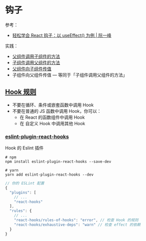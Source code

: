 # 钩子

参考：

- [轻松学会 React 钩子：以 useEffect() 为例 | 阮一峰](https://www.ruanyifeng.com/blog/2020/09/react-hooks-useeffect-tutorial.html)

实践：

- [父组件调用子组件的方法](https://replit.com/@nonelittlesong/Father2Son#src/App.jsx)
- [子组件调用父组件的方法](https://replit.com/@nonelittlesong/Son2Father#src/App.jsx)
- [父组件向子组件传值](https://replit.com/@nonelittlesong/ValueF2S#src/App.jsx)
- 子组件向父组件传值 — 等同于「子组件调用父组件的方法」

## [Hook 规则](https://zh-hans.reactjs.org/docs/hooks-rules.html)

- 不要在循环、条件或嵌套函数中调用 Hook
- 不要在普通的 JS 函数中调用 Hook，你可以：
  - 在 React 的函数组件中调用 Hook
  - 在 自定义 Hook 中调用其他 Hook

### [eslint-plugin-react-hooks](https://www.npmjs.com/package/eslint-plugin-react-hooks)

Hook 的 Eslint 插件

```
# npm
npm install eslint-plugin-react-hooks --save-dev
 
# yarn 
yarn add eslint-plugin-react-hooks --dev
```

```js
// 你的 ESLint 配置
{
  "plugins": [
    // ...
    "react-hooks"
  ],
  "rules": {
    // ...
    "react-hooks/rules-of-hooks": "error", // 检查 Hook 的规则
    "react-hooks/exhaustive-deps": "warn" // 检查 effect 的依赖
  }
}
```